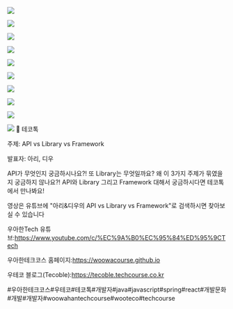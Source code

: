 ![](001.png)

![](002.png)

![](003.png)

![](004.png)

![](005.png)

![](006.png)

![](007.png)

![](008.png)

![](009.png)

![](010.png)
📮 테코톡

주제: API vs Library vs Framework

발표자: 아리, 디우

API가 무엇인지 궁금하시나요?!
또 Library는 무엇일까요?
왜 이 3가지 주제가 묶였을지 궁금하지 않나요?!
API와 Library 그리고 Framework 대해서 궁금하시다면 테코톡에서 만나봐요!

영상은 유튜브에 "아리&디우의 API vs Library vs Framework"로 검색하시면 찾아보실 수 있습니다

우아한Tech 유튜브:https://www.youtube.com/c/%EC%9A%B0%EC%95%84%ED%95%9CTech

우아한테크코스 홈페이지:https://woowacourse.github.io

우테코 블로그(Tecoble):https://tecoble.techcourse.co.kr

#우아한테크코스#우테코#테코톡#개발자#java#javascript#spring#react#개발문화#개발#개발자#woowahantechcourse#wooteco#techcourse
